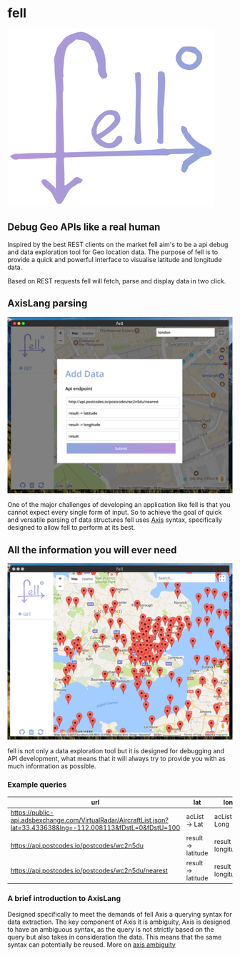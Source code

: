 # fell

![Find Everything](src/public/logo.png)

## Debug Geo APIs like a real human

Inspired by the best REST clients on the market fell aim's to be a api debug and data exploration tool for Geo location data. The purpose of fell is to provide a quick and powerful interface to visualise latitude and longitude data.

Based on REST requests fell will fetch, parse and display data in two click.

## AxisLang parsing

![One-Click querying](media/query.png)

One of the major challenges of developing an application like fell is that you cannot expect every single form of input. So to achieve the goal of quick and versatile parsing of data structures fell uses [Axis](https://github.com/pedsm/axisLang) syntax, specifically designed to allow fell to perform at its best.

## All the information you will ever need

![Plane location data](media/data.png)

fell is not only a data exploration tool but it is designed for debugging and API development, what means that it will always try to provide you with as much information as possible.

### Example queries
| url | lat | lon | body |
| --- | --- | ----| ---- |
| https://public-api.adsbexchange.com/VirtualRadar/AircraftList.json?lat=33.433638&lng=-112.008113&fDstL=0&fDstU=100 | acList -> Lat | acList -> Long | acList |
| https://api.postcodes.io/postcodes/wc2n5du | result -> latitude | result -> longitude | result |
| https://api.postcodes.io/postcodes/wc2n5du/nearest | result -> latitude | result -> longitude | result |

### A brief introduction to AxisLang

Designed specifically to meet the demands of fell Axis a querying syntax for data extraction. The key component of Axis it is ambiguity, Axis is designed to have an ambiguous syntax, as the query is not strictly based on the query but also takes in consideration the data. This means that the same syntax can potentially be reused. More on [axis ambiguity](https://github.com/pedsm/axisLang)

